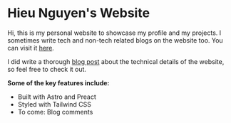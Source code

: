 # Hieu Nguyen's Website

Hi, this is my personal website to showcase my profile and my projects. I sometimes write tech and non-tech related blogs on the website too. You can visit it [here](https://nhthieu.github.io/).

I did write a thorough [blog post](https://nhthieu.github.io/blog/tech-stack) about the technical details of the website, so feel free to check it out.

**Some of the key features include:**

- Built with Astro and Preact
- Styled with Tailwind CSS
- To come: Blog comments

